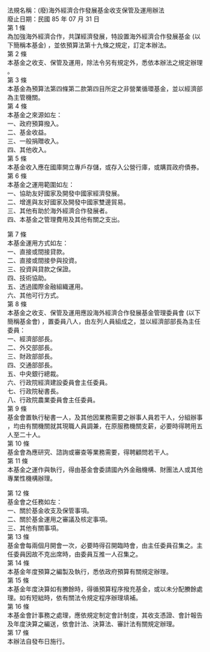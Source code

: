 法規名稱：(廢)海外經濟合作發展基金收支保管及運用辦法  
廢止日期：民國 85 年 07 月 31 日  
第 1 條  
為加強海外經濟合作，共謀經濟發展，特設置海外經濟合作發展基金 (以  
下簡稱本基金) ，並依預算法第十九條之規定，訂定本辦法。  
第 2 條  
本基金之收支、保管及運用，除法令另有規定外，悉依本辦法之規定辦理  
。  
第 3 條  
本基金為預算法第四條第二款第四目所定之非營業循環基金，並以經濟部  
為主管機關。  
第 4 條  
本基金之來源如左：  
一、政府預算撥入。  
二、基金收益。  
三、一般捐贈收入。  
四、其他收入。  
第 5 條  
本基金收入應在國庫開立專戶存儲，或存入公營行庫，或購買政府債券。  
第 6 條  
本基金之運用範圍如左：  
一、協助友好國家及開發中國家經濟發展。  
二、增進與友好國家及開發中國家雙邊貿易。  
三、其他有助於海外經濟合作發展者。  
四、本基金之管理費用及其他有關之支出。  


第 7 條  
本基金運用方式如左：  
一、直接或間接貸款。  
二、直接或間接參與投資。  
三、投資與貸款之保證。  
四、技術協助。  
五、透過國際金融組織運用。  
六、其他可行方式。  
第 8 條  
本基金之收支、保管及運用應設海外經濟合作發展基金管理委員會 (以下  
簡稱基金會) ，置委員八人，由左列人員組成之，並以經濟部部長為主任  
委員：  
一、經濟部部長。  
二、外交部部長。  
三、財政部部長。  
四、交通部部長。  
五、中央銀行總裁。  
六、行政院經濟建設委員會主任委員。  
七、行政院秘書長。  
八、行政院農業委員會主任委員。  
第 9 條  
基金會置執行秘書一人，及其他因業務需要之辦事人員若干人，分組辦事  
，均由有關機關就其現職人員調兼，在原服務機關支薪，必要時得聘用五  
人至二十人。  
第 10 條  
基金會為應研究、諮詢或審查等業務需要，得聘顧問若干人。  
第 11 條  
本基金之運作與執行，得由基金會委請國內外金融機構、財團法人或其他  
專業性機構辦理。  


第 12 條  
基金會之任務如左：  
一、關於基金收支及保管事項。  
二、關於基金運用之審議及核定事項。  
三、其他有關事項。  
第 13 條  
基金會每兩個月開會一次，必要時得召開臨時會，由主任委員召集之。主  
任委員因故不克出席時，由委員互推一人召集之。  
第 14 條  
本基金年度預算之編製及執行，悉依政府預算有關規定辦理。  
第 15 條  
本基金年度決算如有賸餘時，得循預算程序撥充基金，或以未分配賸餘處  
理。如有短絀時，依有關法令規定程序辦理填補。  
第 16 條  
本基金會計事務之處理，應依規定制定會計制度，其收支憑證、會計報告  
及年度決算之編送，依會計法、決算法、審計法有關規定辦理。  
第 17 條  
本辦法自發布日施行。  


